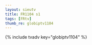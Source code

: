 ```yaml
--- 
layout: sieutv
title: FR1104 s1
tags: [FRtv]
thumb_re: globiptv1104
---
```

{% include tvadv key="globiptv1104" %} 
